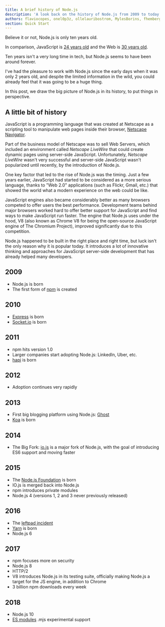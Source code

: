 ```yaml
---
title: A brief history of Node.js
description: 'A look back on the history of Node.js from 2009 to today'
authors: flaviocopes, onel0p3z, ollelauribostrom, MylesBorins, fhemberger, LaRuaNa, amiller-gh, ahmadawais, kevjin, keywordnew, karlhorky, bdharrington7
section: Quick Start
---
```


Believe it or not, Node.js is only ten years old.

In comparison, JavaScript is [24 years old](https://en.wikipedia.org/wiki/JavaScript#Beginnings_at_Netscape) and the Web is [30 years old](https://howoldistheinter.net/).

Ten years isn't a very long time in tech, but Node.js seems to have been around forever.

I've had the pleasure to work with Node.js since the early days when it was only 2 years old, and despite the limited information in the wild, you could already feel that it was going to be a huge thing.

In this post, we draw the big picture of Node.js in its history, to put things in perspective.

## A little bit of history

JavaScript is a programming language that was created at Netscape as a scripting tool to manipulate web pages inside their browser, [Netscape Navigator](https://en.wikipedia.org/wiki/Netscape_Navigator).

Part of the business model of Netscape was to sell Web Servers, which included an environment called _Netscape LiveWire_ that could create dynamic pages using server-side JavaScript. Unfortunately, _Netscape LiveWire_ wasn't very successful and server-side JavaScript wasn't popularized until recently, by the introduction of Node.js.

One key factor that led to the rise of Node.js was the timing. Just a few years earlier, JavaScript had started to be considered as a more serious language, thanks to "Web 2.0" applications (such as Flickr, Gmail, etc.) that showed the world what a modern experience on the web could be like.

JavaScript engines also became considerably better as many browsers competed to offer users the best performance. Development teams behind major browsers worked hard to offer better support for JavaScript and find ways to make JavaScript run faster. The engine that Node.js uses under the hood, V8 (also known as Chrome V8 for being the open-source JavaScript engine of The Chromium Project), improved significantly due to this competition.

Node.js happened to be built in the right place and right time, but luck isn't the only reason why it is popular today. It introduces a lot of innovative thinking and approaches for JavaScript server-side development that has already helped many developers.

## 2009

- Node.js is born
- The first form of [npm](https://www.npmjs.com/) is created

## 2010

- [Express](https://expressjs.com/) is born
- [Socket.io](https://socket.io) is born

## 2011

- npm hits version 1.0
- Larger companies start adopting Node.js: LinkedIn, Uber, etc.
- [hapi](https://hapijs.com) is born

## 2012

- Adoption continues very rapidly

## 2013

- First big blogging platform using Node.js: [Ghost](https://ghost.org/)
- [Koa](https://koajs.com/) is born

## 2014

- The Big Fork: [io.js](https://iojs.org/) is a major fork of Node.js, with the goal of introducing ES6 support and moving faster

## 2015

- The [Node.js Foundation](https://foundation.nodejs.org/) is born
- IO.js is merged back into Node.js
- npm introduces private modules
- Node.js 4 (versions 1, 2 and 3 never previously released)

## 2016

- The [leftpad incident](https://blog.npmjs.org/post/141577284765/kik-left-pad-and-npm)
- [Yarn](https://yarnpkg.com/en/) is born
- Node.js 6

## 2017

- npm focuses more on security
- Node.js 8
- HTTP/2
- V8 introduces Node.js in its testing suite, officially making Node.js a target for the JS engine, in addition to Chrome
- 3 billion npm downloads every week

## 2018

- Node.js 10
- [ES modules](https://nodejs.org/api/esm.html) .mjs experimental support
